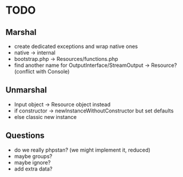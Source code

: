 # TODO

## Marshal
- create dedicated exceptions and wrap native ones
- native -> internal 
- bootstrap.php -> Resources/functions.php
- find another name for OutputInterface/StreamOutput -> Resource? (conflict with Console)

## Unmarshal
- Input object -> Resource object instead
- if constructor -> newInstanceWithoutConstructor but set defaults
- else classic new instance

## Questions
- do we really phpstan? (we might implement it, reduced)
- maybe groups?
- maybe ignore?
- add extra data?
